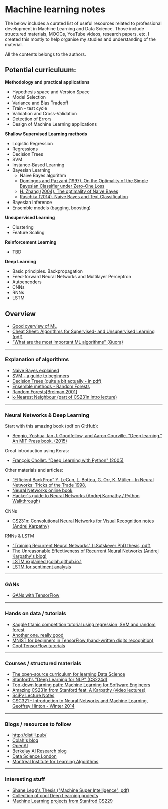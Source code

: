 # Machine learning notes

The below includes a curated list of useful resources related to professional development in Machine Learning and Data Science. Those include structured materials, MOOCs, YouTube videos, research papers, etc. I created this mostly to help organise my studies and understanding of the material.

All the contents belongs to the authors.


## Potential curriculuum:

**Methodology and practical applications**
  - Hypothesis space and Version Space
  - Model Selection
  - Variance and Bias Tradeoff
  - Train - test cycle
  - Validation and Cross-Validation
  - Detection of Errors
  - Design of Machine Learning applications
  
**Shallow Supervised Learning methods**
  - Logistic Regression
  - Regressions
  - Decision Trees
  - SVM
  - Instance-Based Learning
  - Bayesian Learning
    - Naive Bayes algorithm
    - [Domingos and Pazzani (1997). On the Optimality of the Simple Bayesian Classifier under Zero-One Loss](http://engr.case.edu/ray_soumya/mlrg/optimality_of_nb.pdf)
    - [H. Zhang (2004). The optimality of Naive Bayes]()
    - [Raschka (2014). Naive Bayes and Text Classification](https://arxiv.org/pdf/1410.5329v4.pdf)
  - Bayesian Inference
  - Ensemble models (bagging, boosting)
  
**Unsupervised Learning**
  - Clustering
  - Feature Scaling
  
**Reinforcement Learning**
  - TBD
  
**Deep Learning**
  - Basic principles. Backpropagation
  - Feed-forward Neural Networks and Multilayer Perceptron
  - Autoencoders
  - CNNs
  - RNNs
  - LSTM

## Overview
* [Good overview of ML](http://web.cs.hacettepe.edu.tr/~aykut/classes/spring2013/bil682/readings/week4/machine-learning-review-domingos.pdf)
* [Cheat Sheet: Algorithms for Supervised- and Unsupervised Learning (pdf)](http://eferm.com/wp-content/uploads/2011/05/cheat3.pdf)
* ["What are the most important ML algorithms" (Quora)](https://www.quora.com/What-are-the-most-important-Machine-Learning-algorithms/answer/Luis-Argerich?srid=nHw2)

---
### Explanation of algorithms
* [Naive Bayes explained](https://www.analyticsvidhya.com/blog/2015/09/naive-bayes-explained/)
* [SVM - a guide to beginners](https://www.quantstart.com/articles/Support-Vector-Machines-A-Guide-for-Beginners)
* [Decision Trees (quite a bit actually - in pdf)](https://www-users.cs.umn.edu/~kumar/dmbook/ch4.pdf)
* [Ensemble methods - Random Forests](https://citizennet.com/blog/2012/11/10/random-forests-ensembles-and-performance-metrics/)
* [Random Forests[Breiman 2001]](https://www.stat.berkeley.edu/~breiman/randomforest2001.pdf)
* [k-Nearest Neighbour (part of CS231n intro lecture)](http://cs231n.github.io/classification/)

---
### Neural Networks & Deep Learning
Start with this amazing book (pdf on GitHub):
* [Bengio, Yoshua, Ian J. Goodfellow, and Aaron Courville. "Deep learning." An MIT Press book. (2015)](https://github.com/HFTrader/DeepLearningBook/raw/master/DeepLearningBook.pdf)

Great introduction using Keras:
* [François Chollet. "Deep Learning with Python" (2005)](https://www.manning.com/books/deep-learning-with-python)

Other materials and articles:
* [“Efficient BackProp” Y. LeCun, L. Bottou, G. Orr, K. Müller - In Neural Networks: Tricks of the Trade 1998.](http://yann.lecun.com/exdb/publis/pdf/lecun-98b.pdf)
* [Neural Networks online book](http://neuralnetworksanddeeplearning.com/chap1.html)
* [Hacker's guide to Neural Networks (Andrej Karpathy / Python Walkthrough)](http://karpathy.github.io/neuralnets/)

CNNs
* [CS231n: Convolutional Neural Networks for Visual Recognition notes (Andrej Karpathy)](http://cs231n.github.io/convolutional-networks/)

RNNs & LSTM
* ["Training Recurrent Neural Networks" (I.Sutskever PhD thesis, pdf)](http://www.cs.utoronto.ca/~ilya/pubs/ilya_sutskever_phd_thesis.pdf)
* [The Unreasonable Effectiveness of Recurrent Neural Networks (Andrej Karpathy's blog)](http://karpathy.github.io/2015/05/21/rnn-effectiveness/)
* [LSTM explained (colah.github.io.)](http://colah.github.io/posts/2015-08-Understanding-LSTMs/)
* [LSTM for sentiment analysis](http://deeplearning.net/tutorial/lstm.html)

---
### GANs
* [GANs with TensorFlow](http://blog.aylien.com/introduction-generative-adversarial-networks-code-tensorflow/)

---
### Hands on data / tutorials
* [Kaggle titanic competition tutorial using regression, SVM and random forest](http://nbviewer.jupyter.org/github/agconti/kaggle-titanic/blob/master/Titanic.ipynb)
* [Another one, really good](https://github.com/savarin/pyconuk-introtutorial)
* [MNIST for beginners in TensorFlow (hand-written digits recognition)](https://www.tensorflow.org/tutorials/mnist/beginners/)
* [Cool TensorFlow tutorials](https://github.com/aymericdamien/TensorFlow-Examples)

---
### Courses / structured materials
* [The open-source curriculum for learning Data Science](http://datasciencemasters.org)
* [Stanford's "Deep Learning for NLP" (CS224d)](http://cs224d.stanford.edu/syllabus.html)
* [Top-down learning path: Machine Learning for Software Engineers](https://github.com/ZuzooVn/machine-learning-for-software-engineers#kaggle-knowledge-competitions)
* [Amazing CS231n from Stanford feat. A Karpathy (video lectures)](https://www.youtube.com/playlist?list=PLlJy-eBtNFt6EuMxFYRiNRS07MCWN5UIA)
* [SciPy Lecture Notes](http://www.scipy-lectures.org/)
* [CSC321 - Introduction to Neural Networks and Machine Learning, Geoffrey Hinton - Winter 2014](http://www.cs.toronto.edu/~tijmen/csc321/)

---
### Blogs / resources to follow
* http://distill.pub/
* [Colah's blog](http://colah.github.io/)
* [OpenAI](https://openai.com/)
* [Berkelay AI Research blog](http://bair.berkeley.edu/blog/)
* [Data Science London](https://twitter.com/ds_ldn)
* [Montreal Institute for Learning Algorithms](https://mila.umontreal.ca/en/)

---
### Interesting stuff
* [Shane Legg's Thesis ("Machine Super Intelligence", pdf)](http://www.vetta.org/documents/Machine_Super_Intelligence.pdf)
* [Collection of cool Deep Learning projects](http://deeplearninggallery.com)
* [Machine Learning projects from Stanfrod CS229](http://cs229.stanford.edu/projects2013.html)

